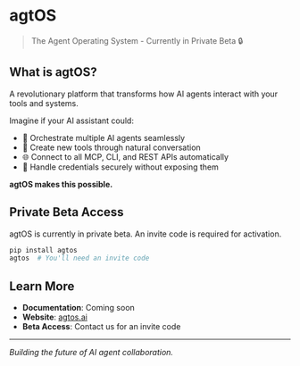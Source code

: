 # agtOS

> The Agent Operating System - Currently in Private Beta 🔒

## What is agtOS?

A revolutionary platform that transforms how AI agents interact with your tools and systems. 

Imagine if your AI assistant could:
- 🤖 Orchestrate multiple AI agents seamlessly
- 🔧 Create new tools through natural conversation
- 🌐 Connect to all MCP, CLI, and REST APIs automatically
- 🔐 Handle credentials securely without exposing them

**agtOS makes this possible.**

## Private Beta Access

agtOS is currently in private beta. An invite code is required for activation.

```bash
pip install agtos
agtos  # You'll need an invite code
```

## Learn More

- **Documentation**: Coming soon
- **Website**: [agtos.ai](https://agtos.ai)
- **Beta Access**: Contact us for an invite code

---

*Building the future of AI agent collaboration.*